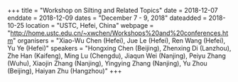 +++
title = "Workshop on Silting and Related Topics"
date = 2018-12-07
enddate = 2018-12-09
dates = "December 7 - 9, 2018"
dateadded = 2018-10-25
location = "USTC, Hefei, China"
webpage = "http://home.ustc.edu.cn/~xwchen/Workshops%20and%20conferences.htm"
organisers = "Xiao-Wu Chen (Hefei), Jue Le (Hefei), Ren Wang (Hefei), Yu Ye (Hefei)"
speakers = "Hongxing Chen (Beijing), Zhenxing Di (Lanzhou), Zhe Han (Kaifeng), Ming Lu (Chengdu), Jiaqun Wei (Nanjing), Peiyu Zhang (Wuhu), Xiaojin Zhang (Nanjing), Yingying Zhang (Nanjing), Yu Zhou (Beijing), Haiyan Zhu (Hangzhou)"
+++
